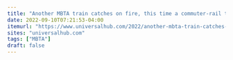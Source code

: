 ```yaml
---
title: "Another MBTA train catches on fire, this time a commuter-rail train in Somerville"
date: 2022-09-10T07:21:53-04:00
itemurl: "https://www.universalhub.com/2022/another-mbta-train-catches-fire-time-commuter-rail"
sites: "universalhub.com"
tags: ["MBTA"]
draft: false
---
```


